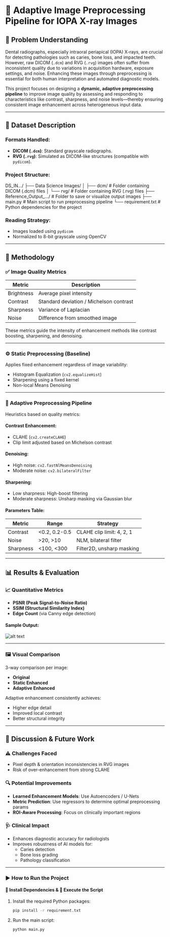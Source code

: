 # 🦷 Adaptive Image Preprocessing Pipeline for IOPA X-ray Images

## 📌 Problem Understanding
Dental radiographs, especially intraoral periapical (IOPA) X-rays, are crucial for detecting pathologies such as caries, bone loss, and impacted teeth. However, raw DICOM (`.dcm`) and RVG (`.rvg`) images often suffer from inconsistent quality due to variations in acquisition hardware, exposure settings, and noise. Enhancing these images through preprocessing is essential for both human interpretation and automated diagnostic models.

This project focuses on designing a **dynamic, adaptive preprocessing pipeline** to improve image quality by assessing and responding to characteristics like contrast, sharpness, and noise levels—thereby ensuring consistent image enhancement across heterogeneous input data.

---

## 📂 Dataset Description

### Formats Handled:
- **DICOM (`.dcm`)**: Standard grayscale radiographs.
- **RVG (`.rvg`)**: Simulated as DICOM-like structures (compatible with `pydicom`).

### Project Structure:
DS_IN.../
├── Data Science Images/
│   ├── dcm/                  # Folder containing DICOM (.dcm) files
│   └── rvg/                  # Folder containing RVG (.rvg) files
├── Reference_Output_.../     # Folder to save or visualize output images
├── main.py                   # Main script to run preprocessing pipeline
└── requirement.txt           # Python dependencies for the project


### Reading Strategy:
- Images loaded using `pydicom`
- Normalized to 8-bit grayscale using OpenCV

---

## 🧪 Methodology

### ✅ Image Quality Metrics
| Metric     | Description                                 |
|------------|---------------------------------------------|
| Brightness | Average pixel intensity                     |
| Contrast   | Standard deviation / Michelson contrast     |
| Sharpness  | Variance of Laplacian                       |
| Noise      | Difference from smoothed image              |

These metrics guide the intensity of enhancement methods like contrast boosting, sharpening, and denoising.

---

### ⚙️ Static Preprocessing (Baseline)
Applies fixed enhancement regardless of image variability:
- Histogram Equalization (`cv2.equalizeHist`)
- Sharpening using a fixed kernel
- Non-local Means Denoising

---

### 🧠 Adaptive Preprocessing Pipeline

Heuristics based on quality metrics:

#### Contrast Enhancement:
- CLAHE (`cv2.createCLAHE`)
- Clip limit adjusted based on Michelson contrast

#### Denoising:
- High noise: `cv2.fastNlMeansDenoising`
- Moderate noise: `cv2.bilateralFilter`

#### Sharpening:
- Low sharpness: High-boost filtering
- Moderate sharpness: Unsharp masking via Gaussian blur

#### Parameters Table:
| Metric     | Range         | Strategy                          |
|------------|---------------|-----------------------------------|
| Contrast   | <0.2, 0.2-0.5 | CLAHE clip limit: 4, 2, 1         |
| Noise      | >20, >10      | NLM, bilateral filter             |
| Sharpness  | <100, <300    | Filter2D, unsharp masking         |

---

## 📊 Results & Evaluation

### 📈 Quantitative Metrics
- **PSNR (Peak Signal-to-Noise Ratio)**
- **SSIM (Structural Similarity Index)**
- **Edge Count** (via Canny edge detection)

#### Sample Output:
![alt text](<Screenshot 2025-05-23 115305-1.png>)


---

### 🖼️ Visual Comparison
3-way comparison per image:
- **Original**
- **Static Enhanced**
- **Adaptive Enhanced**

Adaptive enhancement consistently achieves:
- Higher edge detail
- Improved local contrast
- Better structural integrity

---

## 🧠 Discussion & Future Work

### ⚠️ Challenges Faced
- Pixel depth & orientation inconsistencies in RVG images
- Risk of over-enhancement from strong CLAHE

### 🔍 Potential Improvements
- **Learned Enhancement Models**: Use Autoencoders / U-Nets
- **Metric Prediction**: Use regressors to determine optimal preprocessing params
- **ROI-Aware Processing**: Focus on clinically important regions

### 🩺 Clinical Impact
- Enhances diagnostic accuracy for radiologists
- Improves robustness of AI models for:
  - Caries detection
  - Bone loss grading
  - Pathology classification

---

### ▶️ How to Run the Project

#### 🔧 Install Dependencies & 🚀 Execute the Script

1. Install the required Python packages:

   ```bash
   pip install -r requirement.txt

2. Run the main script:

    ```bash
   python main.py





